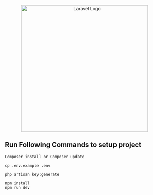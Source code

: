 <p align="center"><a href="https://laravel.com" target="_blank"><img src="https://raw.githubusercontent.com/laravel/art/master/logo-lockup/5%20SVG/2%20CMYK/1%20Full%20Color/laravel-logolockup-cmyk-red.svg" width="400" alt="Laravel Logo"></a></p>


## Run Following Commands to setup project

```
Composer install or Composer update
```
```
cp .env.example .env
```
```
php artisan key:generate
```
```
npm install
npm run dev
```
